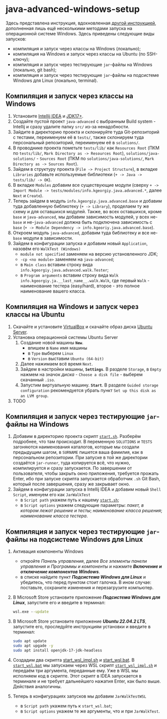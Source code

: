 # java-advanced-windows-setup

Здесь представлена инструкция, вдохновленная [другой инструкцией](https://telegra.ph/Kak-podgotovitsya-k-JavaAdvanced-02-16), дополненная лишь ещё несколькими методами запуска на операционной системе Windows. Здесь приведены следующие виды запусков:

* компиляция и запуск через классы на Windows (локально);
* компиляция на Windows и запуск через классы на Ubuntu (по SSH-ключу);
* компиляция и запуск через тестирующие `jar`-файлы на Windows (локально, git bash);
* компиляция и запуск через тестирующие `jar`-файлы на подсистеме Windows для Linux (локально, terminal).

## Компиляция и запуск через классы на Windows

1. Установите [Intellij IDEA](https://www.jetbrains.com/ru-ru/idea/download/#section=windows) и [JDK17+](https://adoptium.net/).
2. Создайте пустой проект `java-advanced` с выбранным Build system - Intellij и сразу удалите папку `src/` из-за ненадобности.
3. Зайдите в директорию проекта и склонируйте туда Git-репозиторий с тестами, переименуем её в `tests/`, также склонируем туда персональный репозиторий, переименуем её в `solutions/`.
4. В проводнике проекта пометьте `tests/lib/` как `Resources Root` (ПКМ по `tests/lib/`, `Mark Directory as -> Resources Root`), `solutions/java-solutions/` - `Sources Root` (ПКМ по `solutions/java-solutions/`, `Mark Directory as -> Sources Root`).
5. Зайдем в структуру проекта (`File -> Project Structure`), в вкладке `Libraries` добавьте используемые библиотеки (`+ -> Java -> tests/lib/ -> OK`).
6. В вкладке `Modules` добавим все существующие модули (сверху `+ -> Import Module -> tests/modules/info.kgeorgiy.java.advanced.*`, далее `Next` и `Create`).
7. Теперь зайдем в модуль `info.kgeorgiy.java.advanced.base` и добавим туда добавленную библиотеку (`+ -> Library`), проделаем ту же схему и для оставшихся модулей. Также, во всех оставшихся, кроме `base` и `java-advanced`, мы добавим зависимость модулей, у всех не-`base` и  не-`java-advanced` должна быть подключена зависимость с `base` (`+ -> Module Dependency -> info.kgeoriy.java.advanced.base`).
8. Откроем модуль `java-advanced`, добавим туда библиотеку и все не-`base` модули в зависимости.
9. Зайдем в конфигурации запуска и добавим новый `Application`, назовём его `WalkTest (Windows)`
    * `module not specified` заменяем на версию установленного JDK;
    * `-cp <no module>` заменяем на `java-advanced`;
    * в `Main class` вставим строку вида `info.kgeorgiy.java.advanced.walk.Tester`;
    * в `Program arguments` вставим строку вида `Walk info.kgeorgiy.ja.__last_name__.walk.Walk`, где первый `Walk` - наименование тестера (easy/hard), второе - это полное наименование вашего класса.

## Компиляция на Windows и запуск через классы на Ubuntu

1. Скачайте и установите [VirtualBox](https://www.virtualbox.org/wiki/Download_Old_Builds_6_1) и скачайте образ диска [Ubuntu Server](https://ubuntu.com/download/server).
2. Установка операционной системы Ubuntu Server
    1. Создание новой машины **`New`**.
        * впишем в `Name` имя машины
        * в `Type` выберем `Linux`
        * в `Version` выставим `Ubuntu (64-bit)`
    2. Далее нажимаем всё время `Next`.
    3. Зайдем в настройки машины, **`Settings`**. В разделе `Storage`, в `Empty` нажмем на значок *диска* - `Choose a disk file` - выберем скачанный `.iso`.
    4. Запустим виртуальную машину. **`Start`**. В разделе `Guided storage configuration` рекомендуется убрать пункт `Set up this disk as an LVM group`.
3. TODO

## Компиляция и запуск через тестирующие `jar`-файлы на Windows

1. Добавим в директорию проекта скрипт [`start.sh`](start.sh). Разберём подробнее, что там происходит. В переменную `SOLUTIONS` и `TESTS` загоняются наименования каталогов, которые мы создали предыдущим шагом, в `SURNAME` пишется ваша фамилия, как в персональном репозитории. При  запуске в той же директории создаётся `jar-runner`, туда копируется всё, что нужно, компилируется и сразу запускается. По завершении от пользователя, чтобы закрыть окно приложения, требуется прожать Enter, ибо при запуске скрипта запускается обработчик `.sh` Git Bash, который после завершения, сразу же закрывает окно.
2. Зайдем в конфигурации запуска в Intellij IDEA и добавим новый `Shell Script`, именуем его как `JarWalkTest`
    * в `Script path` укажем путь к нашему [`start.sh`](start.sh);
    * в `Script options` укажем следующие параметры: *пакет, в котором лежат решение и тесты*; *наименование класса решения*; *наименование класса тестера*.

## Компиляция и запуск через тестирующие `jar`-файлы на подсистеме Windows для Linux

1. Активация компоненты Windows
    * откройте *Панель управления*, далее *Все элементы панели управления* и *Программы и компоненты* и нажмите ***Включение и отключение компонентов Windows***.
    * в списке найдите пункт ***Подсистема Windows для Linux*** и убедитесь, что перед пунктом стоит галочка. В ином случае: поставьте, сохраните изменения и перезагрузите компьютер.
2. В Microsoft Store установите приложение ***Подсистема Windows для Linux***, запустите его и введите в терминал:

    ```cmd
    wsl.exe --update
    ```

3. В Microsoft Store установите приложение ***Ubuntu 22.04.2 LTS***, запустите его, проследуйте инструкциям установки и введите в терминал:

    ```bash
    sudo apt update
    sudo apt upgade -y
    sudo apt install openjdk-17-jdk-headless
    ```

4. Создадим два скрипта [start_wsl_impl.sh](start_wsl_impl.sh) и [start_wsl.bat](start_wsl.bat). В [`start_wsl.bat`](start_wsl.bat) мы запускаем через WSL скрипт [`start_wsl_impl.sh`](start_wsl_impl.sh) и передаём три аргумента, переданные ему. Уже в WSL мы исполняем код в скрипте. Этот скрипт в IDEA запускается в терминале и не требует дальнейшего нажатия Enter, как было выше. Действия аналогичны.

5. Теперь в конфигурациях запусков мы добавим `JarWalkTestWSL`
    * в `Script path` укажем путь к `start_wsl.bat`;
    * в `Script options` укажем те же аргументы, что и при `JarWalkTest`.
